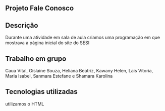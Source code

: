 ## Projeto Fale Conosco

## Descrição
Durante uma atividade em sala de aula criamos uma programação em que mostrava a página inicial do site do SESI

## Trabalho em grupo 

Caua Vital,
Gislaine Souza,
Heliana Beatriz,
Kawany Helen,
Lais Vitoria,
Maria Isabel,
Sanmara Estefane e
Shamara Karolina

## Tecnologias utilizadas

utilizamos o HTML
